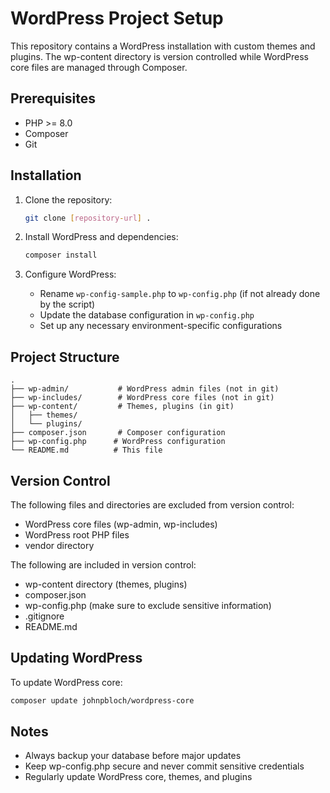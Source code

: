 # WordPress Project Setup

This repository contains a WordPress installation with custom themes and plugins. The wp-content directory is version controlled while WordPress core files are managed through Composer.

## Prerequisites

- PHP >= 8.0
- Composer
- Git

## Installation

1. Clone the repository:
   ```bash
   git clone [repository-url] .
   ```

2. Install WordPress and dependencies:
   ```bash
   composer install
   ```

3. Configure WordPress:
   - Rename `wp-config-sample.php` to `wp-config.php` (if not already done by the script)
   - Update the database configuration in `wp-config.php`
   - Set up any necessary environment-specific configurations

## Project Structure

```
.
├── wp-admin/           # WordPress admin files (not in git)
├── wp-includes/        # WordPress core files (not in git)
├── wp-content/         # Themes, plugins (in git)
│   ├── themes/
│   └── plugins/
├── composer.json       # Composer configuration
├── wp-config.php      # WordPress configuration
└── README.md          # This file
```

## Version Control

The following files and directories are excluded from version control:
- WordPress core files (wp-admin, wp-includes)
- WordPress root PHP files
- vendor directory

The following are included in version control:
- wp-content directory (themes, plugins)
- composer.json
- wp-config.php (make sure to exclude sensitive information)
- .gitignore
- README.md

## Updating WordPress

To update WordPress core:
```bash
composer update johnpbloch/wordpress-core
```

## Notes

- Always backup your database before major updates
- Keep wp-config.php secure and never commit sensitive credentials
- Regularly update WordPress core, themes, and plugins 